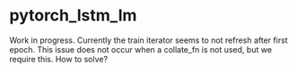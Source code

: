 # pytorch_lstm_lm

Work in progress. Currently the train iterator seems to not refresh after first epoch. 
This issue does not occur when a collate_fn is not used, but we require this. How to solve?
